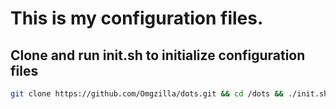 # This is my configuration files.
## Clone and run init.sh to initialize configuration files
```bash
git clone https://github.com/Omgzilla/dots.git && cd /dots && ./init.sh 
```
